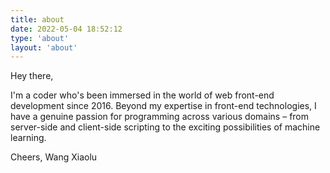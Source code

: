 ```yaml
---
title: about
date: 2022-05-04 18:52:12
type: 'about'
layout: 'about'
---
```


Hey there,

I'm a coder who's been immersed in the world of web front-end development since 2016. Beyond my expertise in front-end technologies, I have a genuine passion for programming across various domains – from server-side and client-side scripting to the exciting possibilities of machine learning.

Cheers,
Wang Xiaolu
